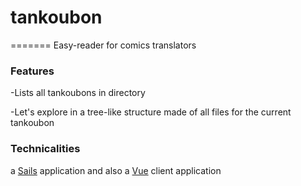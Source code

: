 # tankoubon
=======
Easy-reader for comics translators

### Features
-Lists all tankoubons in directory

-Let's explore in a tree-like structure made of all files for the current tankoubon

### Technicalities
a [Sails](http://sailsjs.org) application
and also a [Vue](http://vuejs.org/) client application
